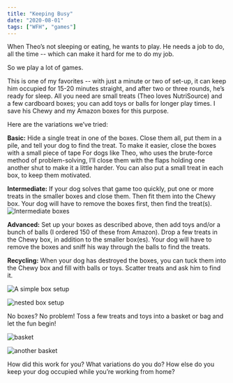 ```yaml
---
title: "Keeping Busy"
date: "2020-08-01"
tags: ["WFH", "games"]
---
```


When Theo’s not sleeping or eating, he wants to play. He needs a job to do, all the time -- which can make it hard for me to do my job.

So we play a lot of games.

This is one of my favorites -- with just a minute or two of set-up, it can keep him occupied for 15-20 minutes straight, and after two or three rounds, he’s ready for sleep. All you need are small treats (Theo loves NutriSource) and a few cardboard boxes; you can add toys or balls for longer play times. I save his Chewy and my Amazon boxes for this purpose.

Here are the variations we’ve tried:

**Basic:** Hide a single treat in one of the boxes. Close them all, put them in a pile, and tell your dog to find the treat.
To make it easier, close the boxes with a small piece of tape
For dogs like Theo, who uses the brute-force method of problem-solving, I’ll close them with the flaps holding one another shut to make it a little harder.
You can also put a small treat in each box, to keep them motivated.

**Intermediate:** If your dog solves that game too quickly, put one or more treats in the smaller boxes and close them. Then fit them into the Chewy box. Your dog will have to remove the boxes first, then find the treat(s).
![Intermediate boxes](/keeping-busy/theo1.png)

**Advanced:** Set up your boxes as described above, then add toys and/or a bunch of balls (I ordered 150 of these from Amazon). Drop a few treats in the Chewy box, in addition to the smaller box(es). Your dog will have to remove the boxes and sniff his way through the balls to find the treats.

**Recycling:** When your dog has destroyed the boxes, you can tuck them into the Chewy box and fill with balls or toys. Scatter treats and ask him to find it.

<div class="grid">

![A simple box setup](/keeping-busy/box1.jpg)

![nested box setup](/keeping-busy/box2.jpg)

</div>

No boxes? No problem! Toss a few treats and toys into a basket or bag and let the fun begin!

<div class="grid">

![basket](/keeping-busy/basket.jpg)

![another basket](/keeping-busy/basket2.jpg)

</div>

How did this work for you?
What variations do you do?
How else do you keep your dog occupied while you’re working from home?

